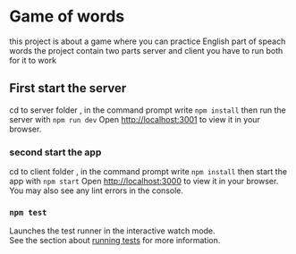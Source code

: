 # Game of words 

this project is about a game where you can practice English part of speach words 
the project contain two parts server and client 
you have to run both for it to work 
## First start the server  
cd to server folder , in the command prompt write `npm install` then run the server with `npm run dev`
Open [http://localhost:3001](http://localhost:3001) to view it in your browser.


### second start the app
cd to client folder , in the command prompt write `npm install` then start the app  with `npm start`
Open [http://localhost:3000](http://localhost:3000) to view it in your browser.
You may also see any lint errors in the console.

### `npm test`

Launches the test runner in the interactive watch mode.\
See the section about [running tests](https://facebook.github.io/create-react-app/docs/running-tests) for more information.


